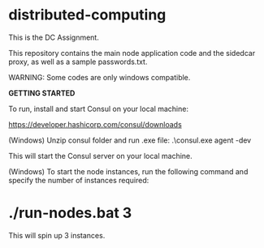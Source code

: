 # distributed-computing
This is the DC Assignment.

This repository contains the main node application code and the sidedcar proxy, as well as a sample passwords.txt.

WARNING: Some codes are only windows compatible.

**GETTING STARTED**

To run, install and start Consul on your local machine:

https://developer.hashicorp.com/consul/downloads

(Windows)
Unzip consul folder and run .exe file:
.\consul.exe agent -dev

This will start the Consul server on your local machine.

(Windows)
To start the node instances, run the following command and specify the number of instances required:
# ./run-nodes.bat 3
This will spin up 3 instances.



